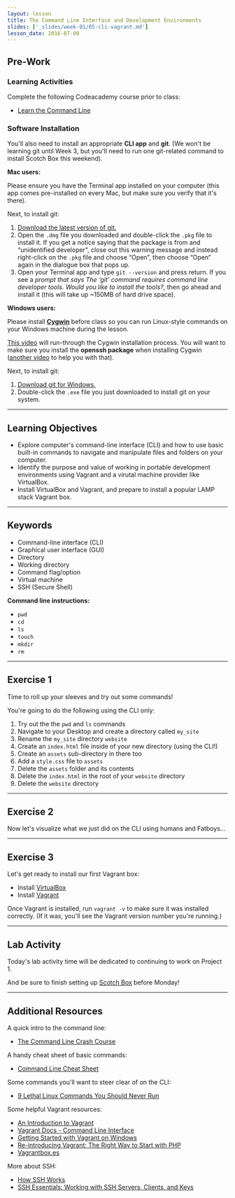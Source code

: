 ```yaml
---
layout: lesson
title: The Command Line Interface and Development Environments
slides: ['_slides/week-01/05-cli-vagrant.md']
lesson_date: 2016-07-08
---
```


## Pre-Work

### Learning Activities

Complete the following Codeacademy course prior to class:

- [Learn the Command Line](https://www.codecademy.com/learn/learn-the-command-line)

### Software Installation

You'll also need to install an appropriate **CLI app** and **git**. (We won't be learning git until Week 3,  but you'll need to run one git-related command to install Scotch Box this weekend).

**Mac users:**

Please ensure you have the Terminal app installed on your computer (this app comes pre-installed on every Mac, but make sure you verify that it's there).

Next, to install git:

1. [Download the latest version of git.](https://git-scm.com/downloads)
2. Open the `.dmg` file you downloaded and double-click the `.pkg` file to install it. If you get a notice saying that the package is from and “unidentified developer”, close out this warning message and instead right-click on the `.pkg` file and choose “Open”, then choose “Open” again in the dialogue box that pops up.
3. Open your Terminal app and type `git --version` and press return. If you see a *prompt that says The ‘git’ command requires command line developer tools. Would you like to install the tools?*, then go ahead and install it (this will take up ~150MB of hard drive space).

**Windows users:**

Please install **[Cygwin](https://www.cygwin.com/)** before class so you can run Linux-style commands on your Windows machine during the lesson.

[This video](https://www.youtube.com/watch?v=TjxEH_tr7e0) will run-through the Cygwin installation process. You will want to make sure you install the **openssh package** when installing Cygwin ([another video](https://www.youtube.com/watch?v=CwYSvvGaiWU) to help you with that).

Next, to install git:

1. [Download git for Windows.](https://git-scm.com/download/win)
2. Double-click the `.exe` file you just downloaded to install git on your system.

---

## Learning Objectives

- Explore computer's command-line interface (CLI) and how to use basic built-in commands to navigate and manipulate files and folders on your computer.
- Identify the purpose and value of working in portable development environments using Vagrant and a virutal machine provider like VirtualBox.
- Install VirtualBox and Vagrant, and prepare to install a popular LAMP stack Vagrant box.

---

## Keywords

- Command-line interface (CLI)
- Graphical user interface (GUI)
- Directory
- Working directory
- Command flag/option
- Virtual machine
- SSH (Secure Shell)

**Command line instructions:**

- `pwd`
- `cd`
- `ls`
- `touch`
- `mkdir`
- `rm`

---

## Exercise 1

Time to roll up your sleeves and try out some commands!

You're going to do the following using the CLI only:

1. Try out the the `pwd` and `ls` commands
2. Navigate to your Desktop and create a directory called `my_site`
3. Rename the `my_site` directory `website`
4. Create an `index.html` file inside of your new directory (using the CLI!)
5. Create an `assets` sub-directory in there too
6. Add a `style.css` file to `assets`
7. Delete the `assets` folder and its contents
8. Delete the `index.html` in the root of your `website` directory
9. Delete the `website` directory

---

## Exercise 2

Now let's visualize what we just did on the CLI using humans and Fatboys...

---

## Exercise 3

Let's get ready to install our first Vagrant box:

- Install [VirtualBox](https://www.virtualbox.org/wiki/Downloads)
- Install [Vagrant](https://www.vagrantup.com/downloads.html)

Once Vagrant is installed, run `vagrant -v` to make sure it was installed correctly. (If it was, you'll see the Vagrant version number you're running.)

---

## Lab Activity

Today's lab activity time will be dedicated to continuing to work on Project 1.

And be sure to finish setting up [Scotch Box](https://box.scotch.io/) before Monday!

---

## Additional Resources

A quick intro to the command line:

- [The Command Line Crash Course](http://cli.learncodethehardway.org/book/)

A handy cheat sheet of basic commands:

- [Command Line Cheat Sheet](http://www.git-tower.com/blog/command-line-cheat-sheet/)

Some commands you'll want to steer clear of on the CLI:

- [9 Lethal Linux Commands You Should Never Run](http://www.makeuseof.com/tag/9-lethal-linux-commands-never-run/)

Some helpful Vagrant resources:

- [An Introduction to Vagrant](https://css-tricks.com/an-introduction-to-vagrant/)
- [Vagrant Docs - Command Line Interface](https://docs.vagrantup.com/v2/cli/index.html)
- [Getting Started with Vagrant on Windows](http://www.sitepoint.com/getting-started-vagrant-windows/)
- [Re-introducing Vagrant: The Right Way to Start with PHP](http://www.sitepoint.com/re-introducing-vagrant-right-way-start-php/)
- [Vagrantbox.es](http://www.vagrantbox.es/)

More about SSH:

- [How SSH Works](https://www.youtube.com/watch?v=zlv9dI-9g1U)
- [SSH Essentials: Working with SSH Servers, Clients, and Keys](https://www.digitalocean.com/community/tutorials/ssh-essentials-working-with-ssh-servers-clients-and-keys)

